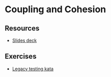 # Coupling and Cohesion

## Resources

* [Slides deck](Session%206.pdf)

## Exercises

* [Legacy testing kata](https://github.com/cyriux/legacy-testing-kata-java)
